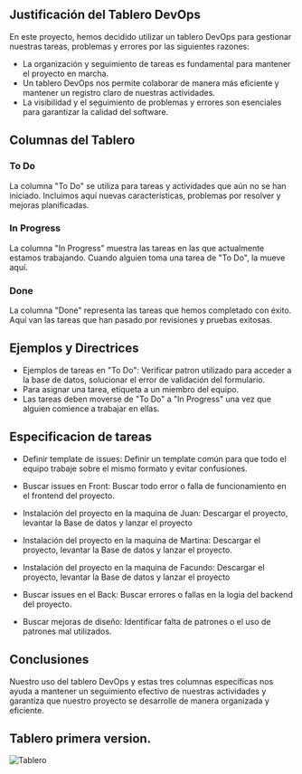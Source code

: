 ## Justificación del Tablero DevOps

En este proyecto, hemos decidido utilizar un tablero DevOps para gestionar nuestras tareas, problemas y errores por las siguientes razones:

- La organización y seguimiento de tareas es fundamental para mantener el proyecto en marcha.
- Un tablero DevOps nos permite colaborar de manera más eficiente y mantener un registro claro de nuestras actividades.
- La visibilidad y el seguimiento de problemas y errores son esenciales para garantizar la calidad del software.

## Columnas del Tablero

### To Do
La columna "To Do" se utiliza para tareas y actividades que aún no se han iniciado. Incluimos aquí nuevas características, problemas por resolver y mejoras planificadas.

### In Progress
La columna "In Progress" muestra las tareas en las que actualmente estamos trabajando. Cuando alguien toma una tarea de "To Do", la mueve aquí.

### Done
La columna "Done" representa las tareas que hemos completado con éxito. Aquí van las tareas que han pasado por revisiones y pruebas exitosas.

## Ejemplos y Directrices

- Ejemplos de tareas en "To Do": Verificar patron utilizado para acceder a la base de datos, solucionar el error de validación del formulario.
- Para asignar una tarea, etiqueta a un miembro del equipo.
- Las tareas deben moverse de "To Do" a "In Progress" una vez que alguien comience a trabajar en ellas.

## Especificacion de tareas

- Definir template de issues: Definir un template común para que todo el equipo trabaje sobre el mismo formato y evitar confusiones.

- Buscar issues en Front: Buscar todo error o falla de funcionamiento en el frontend del proyecto.

- Instalación del proyecto en la maquina de Juan: Descargar el proyecto, levantar la Base de datos y lanzar el proyecto

- Instalación del proyecto en la maquina de Martina: Descargar el proyecto, levantar la Base de datos y lanzar el proyecto.

- Instalación del proyecto en la maquina de Facundo: Descargar el proyecto, levantar la Base de datos y lanzar el proyecto

- Buscar issues en el Back: Buscar errores o fallas en la logia del backend del proyecto.

- Buscar mejoras de diseño: Identificar falta de patrones o el uso de patrones mal utilizados.
## Conclusiones

Nuestro uso del tablero DevOps y estas tres columnas específicas nos ayuda a mantener un seguimiento efectivo de nuestras actividades y garantiza que nuestro proyecto se desarrolle de manera organizada y eficiente.


## Tablero primera version.

![Tablero](https://i.imgur.com/rsucmDg.png)



